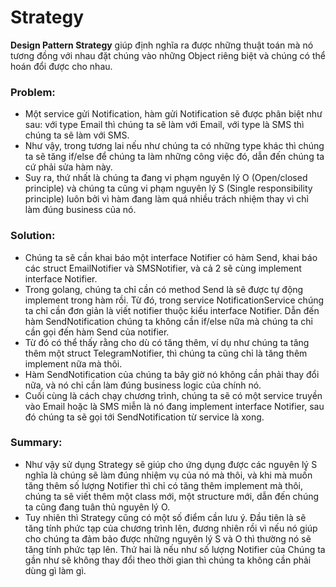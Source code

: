 # Strategy

**Design Pattern Strategy** giúp định nghĩa ra được những thuật toán mà nó tương đồng với nhau đặt chúng vào những Object riêng biệt và chúng có thể hoán đổi được cho nhau.

### Problem:

- Một service gửi Notification, hàm gửi Notification sẽ được phân biệt như sau: với type Email thì chúng ta sẽ làm với Email, với type là SMS thì chúng ta sẽ làm với SMS.
- Như vậy, trong tương lai nếu như chúng ta có những type khác thì chúng ta sẽ tăng if/else để chúng ta làm những công việc đó, dẫn đến chúng ta cứ phải sửa hàm này.
- Suy ra, thứ nhất là chúng ta đang vi phạm nguyên lý O (Open/closed principle) và chúng ta cũng vi phạm nguyên lý S (Single responsibility principle) luôn bởi vì hàm đang làm quá nhiều trách nhiệm thay vì chỉ làm đúng business của nó.

### Solution:

- Chúng ta sẽ cần khai báo một interface Notifier có hàm Send, khai báo các struct EmailNotifier và SMSNotifier, và cả 2 sẽ cùng implement interface Notifier.
- Trong golang, chúng ta chỉ cần có method Send là sẽ được tự động implement trong hàm rồi. Từ đó, trong service NotificationService chúng ta chỉ cần đơn giản là viết notifier thuộc kiểu interface Notifier. Dẫn đến hàm SendNotification chúng ta không cần if/else nữa mà chúng ta chỉ cần gọi đến hàm Send của notifier.
- Từ đó có thể thấy rằng cho dù có tăng thêm, ví dụ như chúng ta tăng thêm một struct TelegramNotifier, thì chúng ta cũng chỉ là tăng thêm implement nữa mà thôi.
- Hàm SendNotification của chúng ta bây giờ nó không cần phải thay đổi nữa, và nó chỉ cần làm đúng business logic của chính nó.
- Cuối cùng là cách chạy chương trình, chúng ta sẽ có một service truyền vào Email hoặc là SMS miễn là nó đang implement interface Notifier, sau đó chúng ta sẽ gọi tới SendNotification từ service là xong.

### Summary:

- Như vậy sử dụng Strategy sẽ giúp cho ứng dụng được các nguyên lý S nghĩa là chúng sẽ làm đúng nhiệm vụ của nó mà thôi, và khi mà muốn tăng thêm số lượng Notifier thì chỉ có tăng thêm implement mà thôi, chúng ta sẽ viết thêm một class mới, một structure mới, dẫn đến chúng ta cũng đang tuân thủ nguyên lý O.
- Tuy nhiên thì Strategy cũng có một số điểm cần lưu ý. Đầu tiên là sẽ tăng tính phức tạp của chương trình lên, đương nhiên rồi vì nếu nó giúp cho chúng ta đảm bảo được những nguyên lý S và O thì thường nó sẽ tăng tính phức tạp lên. Thứ hai là nếu như số lượng Notifier của Chúng ta gần như sẽ không thay đổi theo thời gian thì chúng ta không cần phải dùng gì làm gì.
